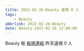 ```yaml
---
title: 2022-02-26-Beauty 違規 0 人
tags:
    - Beauty
abbrlink: 2022-02-26-Beauty
date: Beauty-2022-02-26 12:00:00
---
```

Beauty 板 [板規連結](https://www.ptt.cc/bbs/Beauty/M.1630069980.A.84B.html)
昨天違規 0 人
